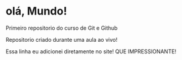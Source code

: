 # olá, Mundo!
 Primeiro repositorio do curso de Git e Github

 Repositorio criado durante uma aula ao vivo!

 Essa linha eu adicionei diretamente no site! QUE IMPRESSIONANTE!

